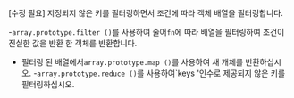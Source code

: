[수정 필요]
지정되지 않은 키를 필터링하면서 조건에 따라 객체 배열을 필터링합니다.

-`array.prototype.filter ()`를 사용하여 술어`fn`에 따라 배열을 필터링하여 조건이 진실한 값을 반환 한 객체를 반환합니다.
- 필터링 된 배열에서`array.prototype.map ()`를 사용하여 새 개체를 반환하십시오.
-`array.prototype.reduce ()`를 사용하여`keys '인수로 제공되지 않은 키를 필터링하십시오.